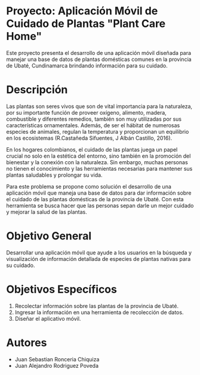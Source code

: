 # Proyecto: Aplicación Móvil de Cuidado de Plantas "Plant Care Home"

Este proyecto presenta el desarrollo de una aplicación móvil diseñada para manejar una base de datos de plantas domésticas comunes en la provincia de Ubaté, Cundinamarca brindando información para su cuidado.

# Descripción

Las plantas son seres vivos que son de vital importancia para la naturaleza, por su importante función de proveer oxígeno, alimento, madera, combustible y diferentes remedios, también son muy utilizadas por sus características ornamentales. Además, de ser el hábitat de numerosas especies de animales, regulan la temperatura y proporcionan un equilibrio en los ecosistemas (R.Castañeda Sifuentes, J Albán Castillo, 2016).

En los hogares colombianos, el cuidado de las plantas juega un papel crucial no solo en la estética del entorno, sino también en la promoción del bienestar y la conexión con la naturaleza. Sin embargo, muchas personas no tienen el conocimiento y las herramientas necesarias para mantener sus plantas saludables y prolongar su vida.

Para este problema se propone como solución el desarrollo de una aplicación móvil que maneja una base de datos para dar información sobre el cuidado de las plantas domésticas de la provincia de Ubaté. Con esta herramienta se busca hacer que las personas sepan darle un mejor cuidado y mejorar la salud de las plantas.

# Objetivo General

Desarrollar una aplicación móvil que ayude a los usuarios en la búsqueda y visualización de información detallada de especies de plantas nativas para su cuidado.

# Objetivos Específicos

1. Recolectar información sobre las plantas de la provincia de Ubaté.
2. Ingresar la información en una herramienta de recolección de datos.
3. Diseñar el aplicativo móvil.

# Autores

- Juan Sebastian Ronceria Chiquiza
- Juan Alejandro Rodriguez Poveda
